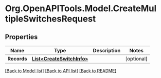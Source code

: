 
# Org.OpenAPITools.Model.CreateMultipleSwitchesRequest

## Properties

Name | Type | Description | Notes
------------ | ------------- | ------------- | -------------
**Records** | [**List&lt;CreateSwitchInfo&gt;**](CreateSwitchInfo.md) |  | [optional] 

[[Back to Model list]](../README.md#documentation-for-models)
[[Back to API list]](../README.md#documentation-for-api-endpoints)
[[Back to README]](../README.md)

